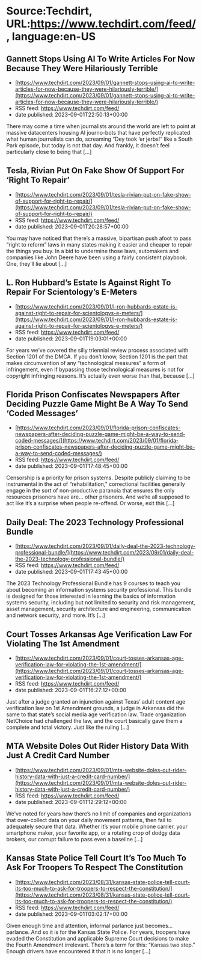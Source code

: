 # Source:Techdirt, URL:https://www.techdirt.com/feed/, language:en-US

## Gannett Stops Using AI To Write Articles For Now Because They Were Hilariously Terrible
 - [https://www.techdirt.com/2023/09/01/gannett-stops-using-ai-to-write-articles-for-now-because-they-were-hilariously-terrible/](https://www.techdirt.com/2023/09/01/gannett-stops-using-ai-to-write-articles-for-now-because-they-were-hilariously-terrible/)
 - RSS feed: https://www.techdirt.com/feed/
 - date published: 2023-09-01T22:50:13+00:00

There may come a time when journalists around the world are left to point at massive datacenters housing AI journo-bots that have perfectly replicated what human journalists can do, screaming &#8220;Dey took &#8216;er jerbs!&#8221; like a South Park episode, but today is not that day. And frankly, it doesn&#8217;t feel particularly close to being that [&#8230;]

## Tesla, Rivian Put On Fake Show Of Support For ‘Right To Repair’
 - [https://www.techdirt.com/2023/09/01/tesla-rivian-put-on-fake-show-of-support-for-right-to-repair/](https://www.techdirt.com/2023/09/01/tesla-rivian-put-on-fake-show-of-support-for-right-to-repair/)
 - RSS feed: https://www.techdirt.com/feed/
 - date published: 2023-09-01T20:28:57+00:00

You may have noticed that there&#8217;s a massive, bipartisan push afoot to pass &#8220;right to reform&#8221; laws in many states making it easier and cheaper to repair the things you buy. In a bid to undermine those laws, automakers and companies like John Deere have been using a fairly consistent playbook. One, they&#8217;ll lie about [&#8230;]

## L. Ron Hubbard’s Estate Is Against Right To Repair For Scientology’s E-Meters
 - [https://www.techdirt.com/2023/09/01/l-ron-hubbards-estate-is-against-right-to-repair-for-scientologys-e-meters/](https://www.techdirt.com/2023/09/01/l-ron-hubbards-estate-is-against-right-to-repair-for-scientologys-e-meters/)
 - RSS feed: https://www.techdirt.com/feed/
 - date published: 2023-09-01T19:03:01+00:00

For years we’ve covered the silly triennial review process associated with Section 1201 of the DMCA. If you don’t know, Section 1201 is the part that makes circumvention of any “technological measures” a form of infringement, even if bypassing those technological measures is not for copyright infringing reasons. It’s actually even worse than that, because [&#8230;]

## Florida Prison Confiscates Newspapers After Deciding Puzzle Game Might Be A Way To Send ‘Coded Messages’
 - [https://www.techdirt.com/2023/09/01/florida-prison-confiscates-newspapers-after-deciding-puzzle-game-might-be-a-way-to-send-coded-messages/](https://www.techdirt.com/2023/09/01/florida-prison-confiscates-newspapers-after-deciding-puzzle-game-might-be-a-way-to-send-coded-messages/)
 - RSS feed: https://www.techdirt.com/feed/
 - date published: 2023-09-01T17:48:45+00:00

Censorship is a priority for prison systems. Despite publicly claiming to be instrumental in the act of &#8220;rehabilitation,&#8221; correctional facilities generally engage in the sort of non-productive paranoia that ensures the only resources prisoners have are&#8230; other prisoners. And we&#8217;re all supposed to act like it&#8217;s a surprise when people re-offend. Or worse, exit this [&#8230;]

## Daily Deal: The 2023 Technology Professional Bundle
 - [https://www.techdirt.com/2023/09/01/daily-deal-the-2023-technology-professional-bundle/](https://www.techdirt.com/2023/09/01/daily-deal-the-2023-technology-professional-bundle/)
 - RSS feed: https://www.techdirt.com/feed/
 - date published: 2023-09-01T17:43:45+00:00

The 2023 Technology Professional Bundle has 9 courses to teach you about becoming an information systems security professional. This bundle is designed for those interested in learning the basics of information systems security, including but not limited to security and risk management, asset management, security architecture and engineering, communication and network security, and more. It&#8217;s [&#8230;]

## Court Tosses Arkansas Age Verification Law For Violating The 1st Amendment
 - [https://www.techdirt.com/2023/09/01/court-tosses-arkansas-age-verification-law-for-violating-the-1st-amendment/](https://www.techdirt.com/2023/09/01/court-tosses-arkansas-age-verification-law-for-violating-the-1st-amendment/)
 - RSS feed: https://www.techdirt.com/feed/
 - date published: 2023-09-01T16:27:12+00:00

Just after a judge granted an injunction against Texas’ adult content age verification law on 1st Amendment grounds, a judge in Arkansas did the same to that state’s social media age verification law. Trade organization NetChoice had challenged the law, and the court basically gave them a complete and total victory. Just like the ruling [&#8230;]

## MTA Website Doles Out Rider History Data With Just A Credit Card Number
 - [https://www.techdirt.com/2023/09/01/mta-website-doles-out-rider-history-data-with-just-a-credit-card-number/](https://www.techdirt.com/2023/09/01/mta-website-doles-out-rider-history-data-with-just-a-credit-card-number/)
 - RSS feed: https://www.techdirt.com/feed/
 - date published: 2023-09-01T12:29:12+00:00

We&#8217;ve noted for years how there&#8217;s no limit of companies and organizations that over-collect data on your daily movement patterns, then fail to adequately secure that data. Whether it&#8217;s your mobile phone carrier, your smartphone maker, your favorite app, or a rotating crop of dodgy data brokers, our corrupt failure to pass even a baseline [&#8230;]

## Kansas State Police Tell Court It’s Too Much To Ask For Troopers To Respect The Constitution
 - [https://www.techdirt.com/2023/08/31/kansas-state-police-tell-court-its-too-much-to-ask-for-troopers-to-respect-the-constitution/](https://www.techdirt.com/2023/08/31/kansas-state-police-tell-court-its-too-much-to-ask-for-troopers-to-respect-the-constitution/)
 - RSS feed: https://www.techdirt.com/feed/
 - date published: 2023-09-01T03:02:17+00:00

Given enough time and attention, informal parlance just becomes&#8230; parlance. And so it is for the Kansas State Police. For years, troopers have evaded the Constitution and applicable Supreme Court decisions to make the Fourth Amendment irrelevant. There&#8217;s a term for this: &#8220;Kansas two step.&#8221; Enough drivers have encountered it that it is no longer [&#8230;]

